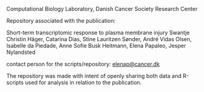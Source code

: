 Computational Biology Laboratory, Danish Cancer Society Research Center

Repository associated with the publication:

Short-term transcriptomic response to plasma membrane injury
Swantje Christin Häger, Catarina Dias, Stine Lauritzen Sønder, André Vidas Olsen, Isabelle da Piedade, Anne Sofie Busk Heitmann, Elena Papaleo, Jesper Nylandsted

contact person for the scripts/repository: elenap@cancer.dk

The repository was made with intent of openly sharing both data and R-scripts used for analysis in relation to the publication.
